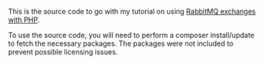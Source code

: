 This is the source code to go with my tutorial on using [RabbitMQ exchanges with PHP](http://blog.programster.org/rabbitmq-exchanges-with-php/).

To use the source code, you will need to perform a composer install/update to fetch the necessary packages. The packages were not included to prevent possible licensing issues.
